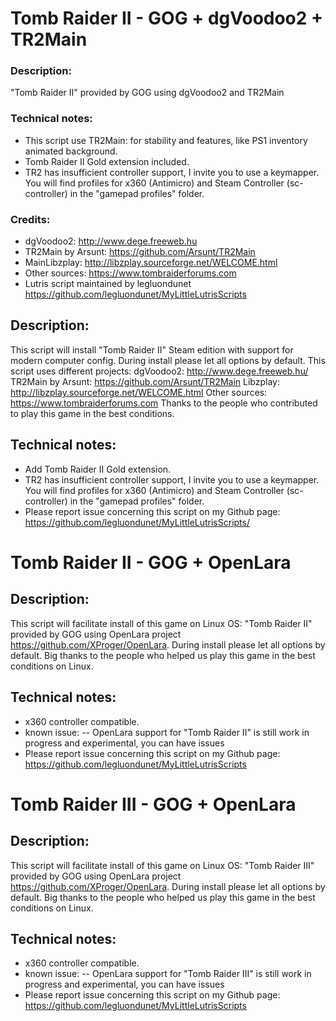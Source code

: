 # Tomb Raider II - GOG + dgVoodoo2 + TR2Main
### Description:
"Tomb Raider II"  provided by GOG using dgVoodoo2 and TR2Main
### Technical notes:
- This script use TR2Main: for stability and features, like PS1 inventory animated background.
- Tomb Raider II Gold extension included.
- TR2 has insufficient controller support, I invite you to use a keymapper. You will find profiles for x360 (Antimicro) and Steam Controller (sc-controller) in the "gamepad profiles" folder.
### Credits:
- dgVoodoo2: http://www.dege.freeweb.hu
- TR2Main by Arsunt: https://github.com/Arsunt/TR2Main
- MainLibzplay: http://libzplay.sourceforge.net/WELCOME.html
- Other sources: https://www.tombraiderforums.com
- Lutris script maintained by legluondunet https://github.com/legluondunet/MyLittleLutrisScripts


## Description:
This script will install "Tomb Raider II" Steam edition with support for modern computer config.
During install please let all options by default.
This script uses different projects:
dgVoodoo2: http://www.dege.freeweb.hu/
TR2Main by Arsunt: https://github.com/Arsunt/TR2Main
Libzplay: http://libzplay.sourceforge.net/WELCOME.html
Other sources: https://www.tombraiderforums.com
Thanks to the people who contributed to play this game in the best conditions.

## Technical notes:
- Add Tomb Raider II Gold extension.
- TR2 has insufficient controller support, I invite you to use a keymapper. You will find profiles for x360 (Antimicro) and Steam Controller (sc-controller) in the "gamepad profiles" folder.
- Please report issue concerning this script on my Github page:
https://github.com/legluondunet/MyLittleLutrisScripts/

# Tomb Raider II - GOG + OpenLara

## Description:
This script will facilitate install of this game on Linux OS:
"Tomb Raider II" provided by GOG using OpenLara project https://github.com/XProger/OpenLara.
During install please let all options by default.
Big thanks to the people who helped us play this game in the best conditions on Linux.

## Technical notes:
- x360 controller compatible.
- known issue:
-- OpenLara support for "Tomb Raider II" is still work in progress and experimental, you can have issues
- Please report issue concerning this script on my Github page:
https://github.com/legluondunet/MyLittleLutrisScripts

# Tomb Raider III - GOG + OpenLara

## Description:
This script will facilitate install of this game on Linux OS:
"Tomb Raider III" provided by GOG using OpenLara project https://github.com/XProger/OpenLara.
During install please let all options by default.
Big thanks to the people who helped us play this game in the best conditions on Linux.

## Technical notes:
- x360 controller compatible.
- known issue:
-- OpenLara support for "Tomb Raider III" is still work in progress and experimental, you can have issues
- Please report issue concerning this script on my Github page:
https://github.com/legluondunet/MyLittleLutrisScripts

